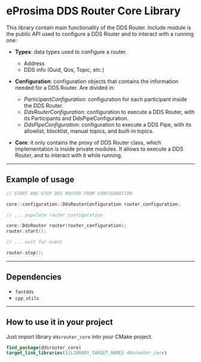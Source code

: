 # eProsima DDS Router Core Library

This library contain main functionality of the DDS Router.
Include module is the public API used to configure a DDS Router and to interact with a running one:

* **Types**: data types used to configure a router.
  * Address
  * DDS info (Guid, Qos, Topic, etc.)

* **Configuration**: configuration objects that contains the information needed for a DDS Router. Are divided in:
  * *ParticipantConfiguration*: configuration for each participant inside the DDS Router.
  * *DdsRouterConfiguration*: configuration to execute a DDS Router, with its Participants and DdsPipeConfiguration.
  * *DdsPipeConfiguration*: configuration to execute a DDS Pipe, with its allowlist, blocklist, manual topics, and built-in topics.

* **Core**: it only contains the proxy of DDS Router class, which implementation is inside private modules.
  It allows to execute a DDS Router, and to interact with it while running.

---

## Example of usage

```cpp
// START AND STOP DDS ROUTER FROM CONFIGURATION

core::configuration::DdsRouterConfiguration router_configuration;

// ... populate router_configuration

core::DdsRouter router(router_configuration);
router.start();

// ... wait for event

router.stop();
```

---

## Dependencies

* `fastdds`
* `cpp_utils`

---

## How to use it in your project

Just import library `ddsrouter_core` into your CMake project.

```cmake
find_package(ddsrouter_core)
target_link_libraries(${LIBRARY_TARGET_NAME} ddsrouter_core)
```
